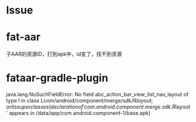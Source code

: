 # Issue

# fat-aar
子AAR的资源ID，打到apk中，id变了，找不到资源

# fataar-gradle-plugin
java.lang.NoSuchFieldError: No field abc_action_bar_view_list_nav_layout of type I in class Lcom/android/component/merge/sdk/R$layout; or its superclasses (declaration of 'com.android.component.merge.sdk.R$layout' appears in /data/app/com.android.component-1/base.apk)